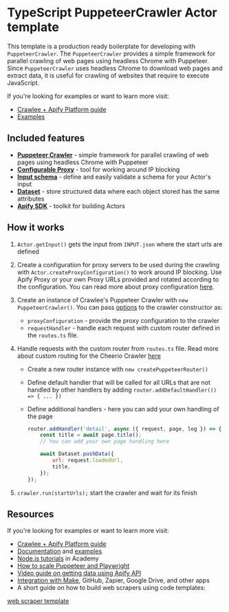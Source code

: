 <!-- This is an Apify template readme -->
# TypeScript PuppeteerCrawler Actor template

This template is a production ready boilerplate for developing with `PuppeteerCrawler`. The `PuppeteerCrawler` provides a simple framework for parallel crawling of web pages using headless Chrome with Puppeteer. Since `PuppeteerCrawler` uses headless Chrome to download web pages and extract data, it is useful for crawling of websites that require to execute JavaScript.

If you're looking for examples or want to learn more visit:

- [Crawlee + Apify Platform guide](https://crawlee.dev/docs/guides/apify-platform)
- [Examples](https://crawlee.dev/docs/examples/puppeteer-crawler)

## Included features

- **[Puppeteer Crawler](https://crawlee.dev/api/puppeteer-crawler/class/PuppeteerCrawler)** - simple framework for parallel crawling of web pages using headless Chrome with Puppeteer
- **[Configurable Proxy](https://crawlee.dev/docs/guides/proxy-management#proxy-configuration)** - tool for working around IP blocking
- **[Input schema](https://docs.apify.com/platform/actors/development/input-schema)** - define and easily validate a schema for your Actor's input
- **[Dataset](https://docs.apify.com/sdk/js/docs/guides/result-storage#dataset)** - store structured data where each object stored has the same attributes
- **[Apify SDK](https://docs.apify.com/api/client/js/)** - toolkit for building Actors

## How it works

1. `Actor.getInput()` gets the input from `INPUT.json` where the start urls are defined
2. Create a configuration for proxy servers to be used during the crawling with `Actor.createProxyConfiguration()` to work around IP blocking. Use Apify Proxy or your own Proxy URLs provided and rotated according to the configuration. You can read more about proxy configuration [here](https://crawlee.dev/api/core/class/ProxyConfiguration).
3. Create an instance of Crawlee's Puppeteer Crawler with `new PuppeteerCrawler()`. You can pass [options](https://crawlee.dev/api/puppeteer-crawler/interface/PuppeteerCrawlerOptions) to the crawler constructor as:
    - `proxyConfiguration` - provide the proxy configuration to the crawler
    - `requestHandler` - handle each request with custom router defined in the `routes.ts` file.
4. Handle requests with the custom router from `routes.ts` file. Read more about custom routing for the Cheerio Crawler [here](https://crawlee.dev/api/puppeteer-crawler/function/createPuppeteerRouter)
    - Create a new router instance with `new createPuppeteerRouter()`
    - Define default handler that will be called for all URLs that are not handled by other handlers by adding `router.addDefaultHandler(() => { ... })`
    - Define additional handlers - here you can add your own handling of the page

        ```javascript
        router.addHandler('detail', async ({ request, page, log }) => {
            const title = await page.title();
            // You can add your own page handling here

            await Dataset.pushData({
                url: request.loadedUrl,
                title,
            });
        });
        ```

5. `crawler.run(startUrls);` start the crawler and wait for its finish

## Resources

If you're looking for examples or want to learn more visit:

- [Crawlee + Apify Platform guide](https://crawlee.dev/docs/guides/apify-platform)
- [Documentation](https://crawlee.dev/api/playwright-crawler/class/PlaywrightCrawler) and [examples](https://crawlee.dev/docs/examples/playwright-crawler)
- [Node.js tutorials](https://docs.apify.com/academy/node-js) in Academy
- [How to scale Puppeteer and Playwright](https://blog.apify.com/how-to-scale-puppeteer-and-playwright/)
- [Video guide on getting data using Apify API](https://www.youtube.com/watch?v=ViYYDHSBAKM)
- [Integration with Make](https://apify.com/integrations), GitHub, Zapier, Google Drive, and other apps
- A short guide on how to build web scrapers using code templates:

[web scraper template](https://www.youtube.com/watch?v=u-i-Korzf8w)
